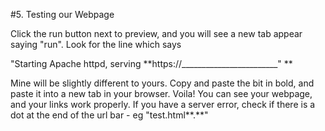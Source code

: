 #5. Testing our Webpage

Click the run button next to preview, and you will see a new tab appear saying "run". Look for the line which says

"Starting Apache httpd, serving **https://________________________" **

Mine will be slightly different to yours. Copy and paste the bit in bold, and paste it into a new tab in your browser.
Voila! You can see your webpage, and your links work properly. If you have a server error, check if there is a dot at the end of the url bar - eg 
"test.html**.**"